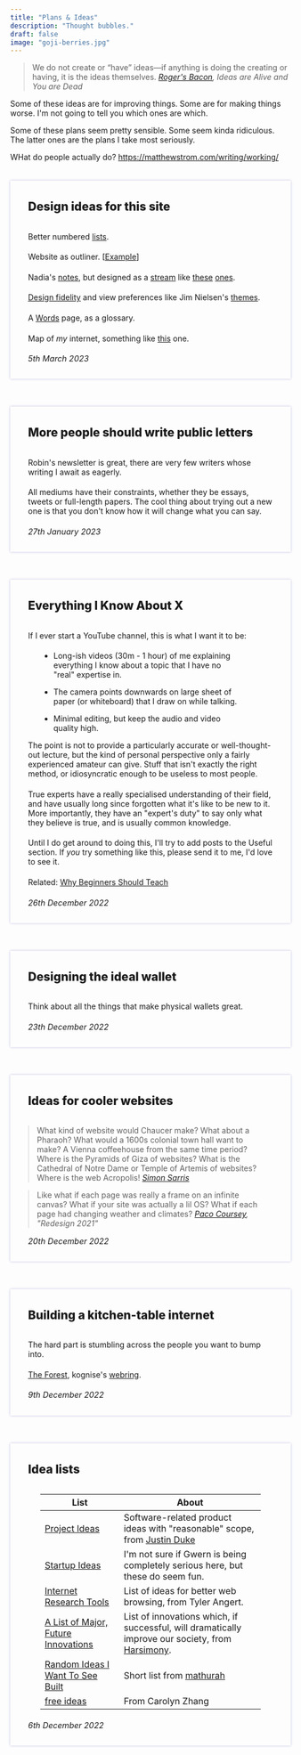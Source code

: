 ```yaml
---
title: "Plans & Ideas"
description: "Thought bubbles."
draft: false
image: "goji-berries.jpg"
---
```


<style>
	
.box {
	width: calc(100% - 4rem);
	border-radius: 0px;
	box-shadow: 0px 0px 4px rgba(57, 46, 164, 0.3);
	color: inherit;
	margin: 20px 0px 30px 0px;
	padding: 2rem 2rem 0.5rem 2rem;
/*	box-shadow: -2px 2px 10px lightgray;*/
}

.box-header {
	font-size: 1.5em;
	font-weight: 800;
	/*background: black;
	color: white;*/
	line-height: 1.4em;
	margin-bottom: 30px;
}

.box p {
	font-size: 1em;
	width: 100%;
	margin-bottom: 1.4em;
}

.box ul{
	margin: 1em 0px;
	width: calc(85% - 40px);
	margin-left: 5%;
}

.box table{
	width: 90%;
	margin: 0px 5% 20px 5%;
}

.box > blockquote {
	font-size: 1em;
	width: 90%;
	margin-left: 0%;
}

.box li{
	margin: 1em 0px;
}

.box .date{
	 color: inherit;
	 font-style: italic;
	 font-size: 0.9rem;
}

h2{
	font-size: 0px;
	margin: 0px;
	padding: 0px;
	line-height: 0px;
	scroll-margin-top: 0px;
}

</style>

<blockquote class=epigraph> We do not create or “have” ideas—if anything is doing the creating or having, it is the ideas themselves. <cite> <a href="https://www.secretorum.life/p/ideas-are-alive-and-you-are-dead"> Roger's Bacon</a>, Ideas are Alive and You are Dead </cite> </blockquote>

Some of these ideas are for improving things. Some are for making things worse. I'm not going to tell you which ones are which.

Some of these plans seem pretty sensible. Some seem kinda ridiculous. The latter ones are the plans I take most seriously.  
<!-- 
## Internet Libraries

<div class=box>
<div class="box-header"> How should we build libraries on the internet? </div>
	
Tom Critchlow explores these ideas (and what such tools would look like) better than I can in his post on <a href="https://tomcritchlow.com/2023/01/27/small-databases/#commento-login-box-container">building collections</a> on the internet. 

<p class=date> 29th January 2023 </p>
</div>
 -->

WHat do people actually do? https://matthewstrom.com/writing/working/

 ## Website design ideas

<div class=box>
<div class="box-header">  Design ideas for this site </div>

Better numbered [lists](https://rwt.io/typography-tips/conjuring-better-numbered-list).

Website as outliner. [[Example](http://home.opml.org/)]

Nadia's [notes](https://nadia.xyz/notes/), but designed as a [stream](https://stream.thesephist.com/) like [these](https://colly.com/stream) [ones](https://feed.grantcuster.com/).

[Design fidelity](https://blog.jim-nielsen.com/2022/website-fidelity/) and view preferences like Jim Nielsen's [themes](https://blog.jim-nielsen.com/).

A [Words](https://www.arcana.computer/catalogs/words) page, as a glossary.



Map of *my* internet, something like [this](https://slatestarcodex.com/blog_images/ramap.html) one. 

<p class=date> 5th March 2023 </p>
</div>



## Public letters

<div class=box>
<div class="box-header"> More people should write public letters </div>

Robin's newsletter is great, there are very few writers whose writing I await as eagerly.

All mediums have their constraints, whether they be essays, tweets or full-length papers. The cool thing about trying out a new one is that you don't know how it will change what you can say.

<p class=date> 27th January 2023 </p>
</div>

<!-- 
## Trainable

<div class=box>
<div class="box-header" > What rare skills are actually very trainable? </div>

Some jobs are over-indexed on experience and . Usually management, operations and executive roles.

And while it is true that experience is the best teacher for many aspects of these jobs, it doesn't make much sense to delay entry into these roles. The faster they start working, the better they'll get. 

Operations seems like a pariticularly salient example here. It might just be that only a tiny percentage of high-agency individuals with a strong network would be good at these jobs. But it might also be the case that there are small lessons that you could teach pretty quickly that would make a huge difference to fresh hires. 

<p class=date> 12th January 2023 </p>
</div>
 -->

 <!-- 
## After newsletters

<div class=box>
<div class="box-header"> What comes after the email newsletter? </div>

The point of most newsletters is to establish a direct connection with readers, users, or customers, removing the need for them to find you through search engines (unreliable) or whenever they remember to visit your site (rare). And a very long time, they were really good at doing that.

Now everyone has a newsletter, from your hosting provider to the local shitposter. For people sending them out, the playing field has gotten extremely crowded. How do you stand out? Can we find new ways to accomplish the same goal (sending people updates)?.

For consumers, there are a different set of problems. The traditional email inbox is a chronological-ordered list of messages. All of them, in one long list! This design choice is fairly archaic and mirrors the way you would receieve actual letters (all in one letterbox), but it shouldn't have to be the digital default. 

How do you create better ways to sort, read and triage email? How do you prioritise the sensers you want to hear from, and facilitate better conversations with them?

	
- Auto-sorting: Gmail splits emails into Social, Updates, Forumes and Promotions </li> 
- Better subject lines: Let me know exactly what the email is about, and how it's special, before I open it. With a focus on the latter.
- A worklog/updates/offers page: Let people go through a list of updates during a single visit instead of recieving them one at a time. Many things are not time-sensitive enough to merit an email update.</li>

<p class=date> 6th January 2023 </p>
</div>
 -->
 <!-- 
## Working styles

<div class=box>
<div class="box-header"> Accounting for working styles </div>

We're still stuck with the 9-5 model for most jobs.

Some people want to sleep in the office. Others. Some only start functioning past 11PM.

So far, the way to do deal with has been "suck it up, wuss". Which is fair, employers want a dependable team.

<p class=date> 3rd January 2023 </p>
</div> -->

## Everything I Know

<div class=box>
<div class="box-header"> Everything I Know About X </div>

If I ever start a YouTube channel, this is what I want it to be:

- Long-ish videos (30m - 1 hour) of me explaining everything I know about a topic that I have no "real" expertise in. 
- The camera points downwards on large sheet of paper (or whiteboard) that I draw on while talking.
- Minimal editing, but keep the audio and video quality high. 

The point is not to provide a particularly accurate or well-thought-out lecture, but the kind of personal perspective only a fairly experienced amateur can give. Stuff that isn't exactly the right method, or idiosyncratic enough to be useless to most people.

True experts have a really specialised understanding of their field, and have usually long since forgotten what it's like to be new to it. More importantly, they have an "expert's duty" to say only what they believe is true, and is usually common knowledge. 

Until I do get around to doing this, I'll try to add posts to the Useful section. If *you* try something like this, please send it to me, I'd love to see it. 

Related: <a href="https://www.tatianamac.com/posts/why-beginners-should-teach/">Why Beginners Should Teach</a>

<p class=date> 26th December 2022 </p>
</div>

<!-- <div class=box>
	<div class="box-header"> I want to conquer a country </div>
	
		Countries that aren't doing too well usually have one or two big factors hindering economic growth.
	

	<p class=date> 21/11/2022
</div> -->

<!-- <div class=box>
	<div class="box-header" id="Software billing"> Ways to charge for software</div>

	 Reading this post by Adam Wiggins reminded me that the space of possible methods of charging for software products/services is still largely under-explored. This list is ranked in rough order of popularity. 

	Of course, most products use some combination of these methods, split across pricing tiers (usually: hobby, pro, enterprise).

	 <u>Per user billing</u>: Total price scales linearly with number of users, with discounts for higher volumes. Incredibly popular way to price enterprise SaaS.

	<u>Ad-based revenue models</u>: Sucks, but powers much of the free web. 

	 <u> Usage-based pricing</u>: Charge based minutes used, requests made, compute harnessed, etc. Is the default method among almost all server providers and API companies.	

	<u> Pay what you want</u>: Have everything be free, but give people the option to pay as much (or as little) as they feel like. I use this for Do100Things and minutes.page.

	<u> Charging per copy</u>: Pay for each copy of the software that you download, it was how things worked back in the days of <code>.exe</code>. The difficulty in ensuring recurring revenue with this kind of billing has caused it to fall out of favour. But some of my favourite pieces of software (Taskpaper and Scapple) still use it. 

	<u>Per unit pricing</u>: Some apps have a clear atomic unit, upon which all action is based. (pages, songs, documents). Charging small amounts (a few cents) per unit used/created lets customers pay for exactly how much they use. This might be interesting to try with Linkbasket.

	 <u> Transparent revenue</u>: On first glance, this doesn't seem to change what users get for their money; they still recieve certain features based on the tier that they buy into. But what they also get it the ability to see exactly how much their payment matters to the vendor. Are.na does this. 

	<u> Crowd-funding</u>: If you can get a bunch of people excited about your project, you can start charging them even before you've built anything. Often takes the form of Kickstarters, pre-orders or methods like ICOs and community-funding rounds.

	<p class=date> 24th December 2022 
</div> -->

## Perfect wallet

<div class=box>
<div class="box-header"> Designing the ideal wallet</div>

Think about all the things that make physical wallets great.

<p class=date> 23th December 2022 </p>
</div>


## Cooler websites

<div class=box>
	<div class="box-header"> Ideas for cooler websites</div>

<blockquote> What kind of website would Chaucer make? What about a Pharaoh? What would a 1600s colonial town hall want to make? A Vienna coffeehouse from the same time period? Where is the Pyramids of Giza of websites? What is the Cathedral of Notre Dame or Temple of Artemis of websites? Where is the web Acropolis!  
	<cite>
		<a href="https://twitter.com/simonsarris/status/1558083725442818048"> Simon Sarris</a>
	</cite>
</blockquote>
	

<blockquote> Like what if each page was really a frame on an infinite canvas? What if your site was actually a lil OS? What if each page had changing weather and climates?
	<cite>
		<a href="https://paco.me/writing/redesign-2021"> Paco Coursey</a>, "Redesign 2021"
	</cite>
</blockquote>

<p class=date> 20th December 2022 </p>
</div>

<!-- <div class=box>
	<div class="box-header" id="Less computers"> Less computers</div>
	 Macbook will have the highest impact on my expected earnings, after my ability to undertand and communicate in English. 

	 Physical books have a constant feeling of progress to them that I think is underrated. 

	<p class=date> 19th December 2022 
</div> -->

## Kitchen-table internet

<div class=box>
<div class="box-header"> Building a kitchen-table internet</div>
	
The hard part is stumbling across the people you want to bump into. 

<a href="https://theforest.link/">The Forest</a>, kognise's <a href="https://overengineering.kognise.dev/">webring</a>. 

<p class=date> 9th December 2022 </p>
</div>

<!-- <div class=box>
	<div class="box-header" id="RIP Y-combinator"> Y-combinator means nothing</div>
	 Getting into YC is pretty-much a zero-signal achievement. Sure, the network is a big deal, and being in an environment that will push you is great too. But from the outside looking in, YC companies seem to have no real pedigree anymore.
	

	 Even claims of epostemic humility ring hollow. You don't need to be omniscient to know the team building another reading app will never be a $10B company.

	 A few of the stupider examples:
		<ul>
			<li> <a href="https://archive.ph/nD50M">StableGains</a> - A crypto-related company that promised 15% interest rates, build atop a Ponzi scheme. 
			</li>
	</ul>
	

	<p class=date> 8th December 2022
</div> -->

<!-- <div class=box>
	<div class="box-header" id="Collectives"> On the need for collectives </div>

	 <a href="https://www.secretorum.life/p/the-myth-of-the-myth-of-the-lone">The Myth of the Myth of the Lone Genius</a> gets a lot of things right, as long as you restirict it's claims to domains of intellectual achievement. 

	 Outside of those fields, things get far more messy. 

	 Things die so easily. And it's incredibly hard for one person to do everything it takes to keep a project alive and growing.

	<p class=quote> "Projects are like plants. You need to water them almost every day. Not too much to drown them, not too little to starve them." — <a href="https://renegalindo.com/about/">rene galindo</a>

	 P.S: This is also what people who think GPT will lead to an explosion in number of succesful products are missing. Building is but one small part of keeping a venture up and running.  

	 <u>Enter collectives.</u> 

	Most of the entities that do end up accomplishing impressive things look more like teams, companies, gangs, and , than one dude going up against the world alone.

	 But <a href="">markets are not real</a>, and projects are not just the frictionless creative process they start out as. Details add up, and snowball into a grind.

	 We already know that things like co-working, scenius and have incrdible effects on personal productivity. 

	 I have projects I'd like to start, but I doubt I'd be able to keep them going on my own. So consider <a href="https://app.skiff.com/docs/aeeb6e0d-bee6-4f25-b319-66481e0654c8#HpUeI8uKDrkSY9%2Fsywgg91MuyUK0fb8aU7v8IJ46fDg%3D"> this document </a> my manifesto + grand plan + proposal. 

	<p class=date>  6th December 2022 

</div> -->

<!-- <div class=box>
	<div class="box-header" id="Rethinking remote"> Rethinking remote work </div>

	 Initially, there's going to be a lot of alpha in improving UX in these new mediums. Things like getting rid of video and the associated cognitive overhead, smart auto-mute/unmute, better online-offline signalling, .

	 You hear a lot about how remote teams require an order of magnitude more documentation and process. And it is true that the best teams so far are run like this, but this doesn't have to, and probably will not, be the case in the future. 

	 You need records, and smart enough AI tools to do the boring bits for you. 

	different UX for meetings, akin to meeting rooms

	 writing to state intent and plans, calls to make decisions and plan 

	 Company-specific shortcodes, like Muse's core houres 
</div> -->

## Idea lists

<div class=box>
<div class="box-header"> Idea lists </div>

| List | About|
|-|-|
| [Project Ideas](https://www.arcana.computer/catalogs/project-ideas) | Software-related product ideas with "reasonable" scope, from [Justin Duke](https://twitter.com/jmduke) |
| [Startup Ideas](https://www.gwern.net/Startup-ideas) | I'm not sure if Gwern is being completely serious here, but these do seem fun. |
| [Internet Research Tools](https://tyler.cafe/internet-research-tools) | List of ideas for better web browsing, from Tyler Angert. |
| [A List of Major, Future Innovations](https://harsimony.wordpress.com/2020/10/31/a-list-of-major-future-innovations) | List of innovations which, if successful, will dramatically improve our society, from [Harsimony](https://harsimony.wordpress.com/about/). |
| [Random Ideas I Want To See Built](https://www.mathurah.com/thoughts/ideas) | Short list from [mathurah](https://twitter.com/mathurahravi) |
| [free ideas](https://www.carolynzhang.com/free-ideas) | From Carolyn Zhang |

<p class=date>  6th December 2022 </p>

</div>
